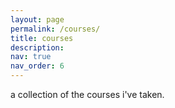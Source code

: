 ```yaml
---
layout: page
permalink: /courses/
title: courses
description: 
nav: true
nav_order: 6
---
```


a collection of the courses i've taken. 

